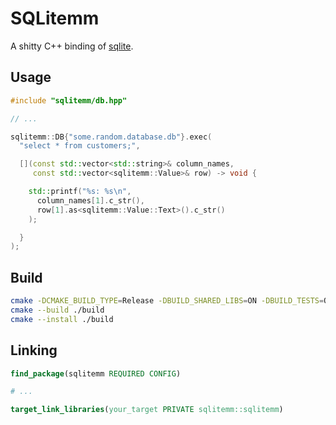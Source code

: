 # SQLitemm

A shitty C++ binding of [sqlite](https://sqlite.org).

## Usage

```cpp
#include "sqlitemm/db.hpp"

// ...

sqlitemm::DB{"some.random.database.db"}.exec(
  "select * from customers;",

  [](const std::vector<std::string>& column_names,
     const std::vector<sqlitemm::Value>& row) -> void {

    std::printf("%s: %s\n",
      column_names[1].c_str(),
      row[1].as<sqlitemm::Value::Text>().c_str()
    );

  }
);
```

## Build

```sh
cmake -DCMAKE_BUILD_TYPE=Release -DBUILD_SHARED_LIBS=ON -DBUILD_TESTS=OFF -S . -B ./build
cmake --build ./build
cmake --install ./build
```

## Linking

```cmake
find_package(sqlitemm REQUIRED CONFIG)

# ...

target_link_libraries(your_target PRIVATE sqlitemm::sqlitemm)
```

